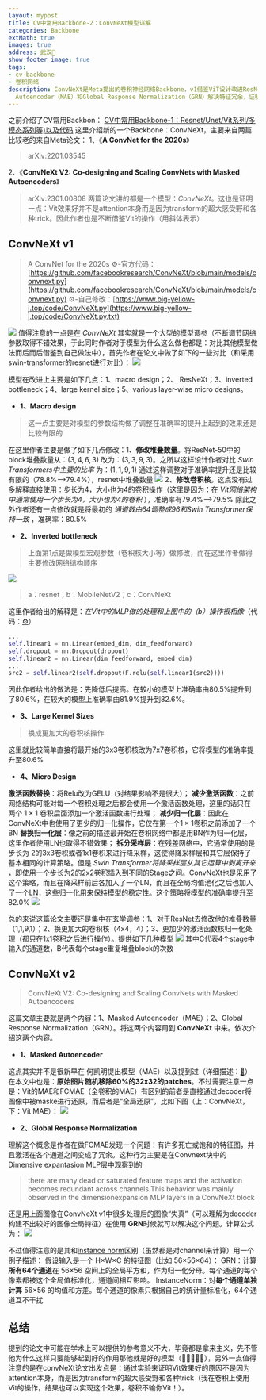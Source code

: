 ```yaml
---
layout: mypost
title: CV中常用Backbone-2：ConvNeXt模型详解
categories: Backbone
extMath: true
images: true
address: 武汉🏯
show_footer_image: true
tags:
- cv-backbone
- 卷积网络
description: ConvNeXt是Meta提出的卷积神经网络Backbone，v1借鉴ViT设计改进ResNet，含宏观结构调整（堆叠数量、4x4卷积核、通道数）、倒瓶颈、7x7大卷积核及微观优化（GELU激活、LN归一化、拆分采样层）；v2引入Masked
  Autoencoder（MAE）和Global Response Normalization（GRN）解决特征冗余，证明卷积网络用ViT的trick可媲美Transformer性能。
---
```


之前介绍了CV常用Backbon：
[CV中常用Backbone-1：Resnet/Unet/Vit系列/多模态系列等)以及代码](https://www.big-yellow-j.top/posts/2025/01/18/CV-Backbone.html)
这里介绍新的一个Backbone：ConvNeXt，主要来自两篇比较老的来自Meta论文：
1、《**A ConvNet for the 2020s**》
> arXiv:2201.03545

2、《**ConvNeXt V2: Co-designing and Scaling ConvNets with Masked Autoencoders**》
> arXiv:2301.00808
两篇论文讲的都是一个模型：*ConvNeXt*。这也是证明一点：Vit效果好并不是attention本身而是因为transform的超大感受野和各种trick。因此作者也是不断借鉴Vit的操作（用斜体表示）

## ConvNeXt v1
> A ConvNet for the 2020s
> ⚙-官方代码：[https://github.com/facebookresearch/ConvNeXt/blob/main/models/convnext.py](https://github.com/facebookresearch/ConvNeXt/blob/main/models/convnext.py)
> ⚙-自己修改：[https://www.big-yellow-j.top/code/ConvNeXt.py](https://www.big-yellow-j.top/code/ConvNeXt.py.txt)

![](https://s2.loli.net/2025/06/21/WZfCUH6FmnKJxgj.webp)
值得注意的一点是在 *ConvNeXt* 其实就是一个大型的模型调参（不断调节网络参数取得不错效果，于此同时作者对于模型为什么这么做也都是：对比其他模型做法而后而后借鉴到自己做法中），首先作者在论文中做了如下的一些对比（和采用 swin-transformer的resnet进行对比）：
![](https://s2.loli.net/2025/06/21/RsDEntGOxLZ6av7.webp)

模型在改进上主要是如下几点：1、macro design；2、 ResNeXt；3、inverted bottleneck；4、large kernel size；5、various layer-wise micro designs。
* **1、Macro design**
> 这一点主要是对模型的参数结构做了调整在准确率的提升上起到的效果还是比较有限的

在这里作者主要是做了如下几点修改：1、**修改堆叠数量**。将ResNet-50中的block堆叠数量从：$(3,4,6,3)$ 改为：$(3,3,9,3)$。之所以这样设计作者对比 *Swin Transformers中主要的比率* 为：$(1,1,9,1)$ 通过这样调整对于准确率提升还是比较有限的（78.8%-->79.4%），resnet中堆叠数量
![](https://s2.loli.net/2025/06/21/FkBqSp3rX5uvGC1.webp)
2、**修改卷积核**。这点没有过多解释直接使用：步长为4，大小也为4的卷积操作（这里是因为：在 *Vit网络架构中通常使用一个步长为4，大小也为4的卷积* ），准确率有79.4%-->79.5%
除此之外作者还有一点修改就是将最初的 *通道数由64调整成96和Swin Transformer保持一致* ，准确率：80.5%

* **2、Inverted bottleneck**
> 上面第1点是做模型宏观参数（卷积核大小等）做修改，而在这里作者做得主要修改网络结构顺序

![](https://s2.loli.net/2025/06/21/CYmcDh9gniwbRKH.webp)
> a：resnet；b：MobileNetV2；c：ConvNeXt

这里作者给出的解释是：*在Vit中的MLP做的处理和上图中的（b）操作很相像*（代码：[⚙](https://www.big-yellow-j.top/code/CVBackbone/Vit.py.txt)）
```python
...
self.linear1 = nn.Linear(embed_dim, dim_feedforward)
self.dropout = nn.Dropout(dropout)
self.linear2 = nn.Linear(dim_feedforward, embed_dim)
...
src2 = self.linear2(self.dropout(F.relu(self.linear1(src2))))
```
因此作者给出的做法是：先降低后提高。在较小的模型上准确率由80.5%提升到了80.6%，在较大的模型上准确率由81.9%提升到82.6%。

* **3、Large Kernel Sizes**
> 换成更加大的卷积核操作

这里就比较简单直接将最开始的3x3卷积核改为7x7卷积核，它将模型的准确率提升至80.6%

*  **4、Micro Design**

**激活函数替换**：将Relu改为GELU（对结果影响不是很大）；
**减少激活函数**：之前网络结构可能对每一个卷积处理之后都会使用一个激活函数处理，这里的话只在 两个 $1\times1$ 卷积后面添加一个激活函数进行处理；
**减少归一化层**：因此在ConvNeXt中也使用了更少的归一化操作，它仅在第一个$1\times1$卷积之前添加了一个BN
**替换归一化层**：像之前的描述最开始在卷积网络中都是用BN作为归一化层，这里作者使用LN也取得不错效果；
**拆分采样层**：在残差网络中，它通常使用的是步长为 2的3x3卷积或者1x1卷积来进行降采样，这使得降采样层和其它层保持了基本相同的计算策略。但是 *Swin Transformer将降采样层从其它运算中剥离开来* ，即使用一个步长为2的2x2卷积插入到不同的Stage之间。ConvNeXt也是采用了这个策略，而且在降采样前后各加入了一个LN，而且在全局均值池化之后也加入了一个LN，这些归一化用来保持模型的稳定性。这个策略将模型的准确率提升至82.0%
![](https://s2.loli.net/2025/06/21/W1qf72cmXed9BEh.webp)

总的来说这篇论文主要还是集中在玄学调参：1、对于ResNet去修改他的堆叠数量（1,1,9,1）；2、换更加大的卷积核（4x4，4）；3、更加少的激活函数核归一化处理（都只在1x1卷积之后进行操作）。提供如下几种模型
![](https://s2.loli.net/2025/06/21/NumwMVRf1ECkdp9.webp)
其中C代表4个stage中输入的通道数，B代表每个stage重复堆叠block的次数

## ConvNeXt v2
> ConvNeXt V2: Co-designing and Scaling ConvNets with Masked Autoencoders

这篇文章主要就是两个内容：1、Masked Autoencoder（MAE）；2、Global Response Normalization（GRN）。将这两个内容用到 **ConvNeXt** 中来。依次介绍这两个内容。
* **1、Masked Autoencoder**

这点其实并不是很新早在 何凯明提出模型（MAE）以及提到过（详细描述：[🔗](https://www.big-yellow-j.top/posts/2025/01/18/CV-Backbone.html#:~:text=768-,MAE%20%E4%B8%BB%E8%A6%81%E6%93%8D%E4%BD%9C%E6%B5%81%E7%A8%8B,-1%E3%80%81patch)）在本文中也是：**原始图片随机移除60%的32x32的patches**。不过需要注意一点是：Vit的MAE和FCMAE（全卷积的MAE）有区别的前者是直接通过decoder将图像中被maske进行还原，而后者是“全局还原”，比如下图（上：ConvNeXt，下：Vit MAE）：
![](https://s2.loli.net/2025/06/21/v4SZOY9IdlRQsu6.webp)
* **2、Global Response Normalization**

理解这个概念是作者在做FCMAE发现一个问题：有许多死亡或饱和的特征图，并且激活在各个通道之间变成了冗余。这种行为主要是在Convnext块中的Dimensive expantasion MLP层中观察到的
> there are many dead or saturated feature maps and the activation becomes redundant across channels.This behavior was mainly observed in the dimensionexpansion MLP layers in a ConvNeXt block

还是用上面图像在ConvNeXt v1中很多处理后的图像“失真”（可以理解为decoder构建不出较好的图像全局特征）在使用 **GRN**时候就可以解决这个问题。计算公式为：
![](https://s2.loli.net/2025/06/21/O9Zc8QTtDxWAazk.webp)

不过值得注意的是其和[instance norm](https://www.big-yellow-j.top/posts/2025/02/23/dl-norm.html#:~:text=%F0%9D%91%81-,Instance%2Dnorm,-%EF%BC%9A)区别（虽然都是对channel来计算）用一个例子描述：
假设输入是一个 H×W×C 的特征图（比如 56×56×64）：
GRN：计算**所有64个通道**在 56×56 空间上的全局平方和，作为归一化分母。每个通道的每个像素都被这个全局值标准化，通道间相互影响。
InstanceNorm：对**每个通道单独计算** 56×56 的均值和方差。每个通道的像素只根据自己的统计量标准化，64个通道互不干扰

## 总结
提到的论文中可能在学术上可以提供的参考意义不大，毕竟都是拿来主义，先不管他为什么这样只要能够起到好的作用那他就是好的模型（🤪🤪🤪🤪🤪），另外一点值得注意的是在convNeXt论文出发点是：通过实验来证明Vit效果好的原因不是因为attention本身，而是因为transform的超大感受野和各种trick（我在卷积上使用Vit的操作，结果也可以实现这个效果，卷积不输你Vit！）。